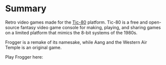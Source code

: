 # Summary

Retro video games made for the [Tic-80](https://tic80.com/) platform. Tic-80 is a free and open-source fantasy video game console for making, playing, and sharing games on a limited platform that mimics the 8-bit systems of the 1980s.

Frogger is a remake of its namesake, while Aang and the Western Air Temple is an original game.

Play Frogger here: 
